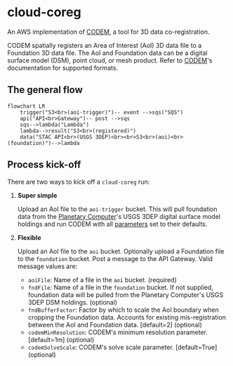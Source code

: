 # cloud-coreg

An AWS implementation of [CODEM](https://github.com/NCALM-UH/CODEM), a tool for 3D data co-registration.

CODEM spatially registers an Area of Interest (AoI) 3D data file to a Foundation 3D data file. The AoI and Foundation data can be a digital surface model (DSM), point cloud, or mesh product. Refer to [CODEM](https://github.com/NCALM-UH/CODEM)'s documentation for supported formats.

## The general flow

```mermaid
flowchart LR
    trigger("S3<br>(aoi-trigger)")-- event -->sqs("SQS")
    api("API<br>Gateway")-- post -->sqs
    sqs-->lambda("Lambda")
    lambda-->result("S3<br>(registered)")
    data("STAC API<br>(USGS 3DEP)<br><br>S3<br>(aoi)<br>(foundation)")-->lambda
```

## Process kick-off

There are two ways to kick off a `cloud-coreg` run:

1. **Super simple**

    Upload an AoI file to the `aoi-trigger` bucket. This will pull foundation data from the [Planetary Computer](https://planetarycomputer.microsoft.com/)'s USGS 3DEP digital surface model holdings and run CODEM with all [parameters](https://github.com/NCALM-UH/CODEM/blob/main/docs/configuration.md) set to their defaults.

2. **Flexible**

    Upload an AoI file to the `aoi` bucket. Optionally upload a Foundation file to the `foundation` bucket. Post a message to the API Gateway. Valid message values are:
    - `aoiFile`: Name of a file in the `aoi` bucket. (required)
    - `fndFile`: Name of a file in the `foundation` bucket. If not supplied, foundation data will be pulled from the Planetary Computer's USGS 3DEP DSM holdings. (optional)
    - `fndBufferFactor`: Factor by which to scale the AoI boundary when cropping the Foundation data. Accounts for existing mis-registration between the AoI and Foundation data. [default=2] (optional)
    - `codemMinResolution`: CODEM's minimum resolution parameter. [default=1m] (optional)
    - `codemSolveScale`: CODEM's solve scale parameter. [default=True] (optional)
